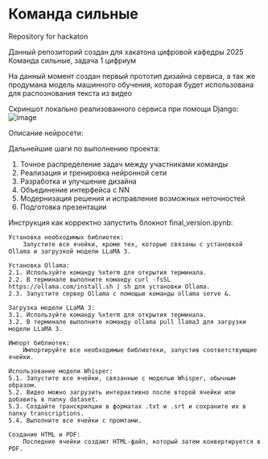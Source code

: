 # Команда сильные
Repository for hackaton 

Данный репозиторий создан для хакатона цифровой кафедры 2025
Команда сильные, задача 1 цифриум

На данный момент создан первый прототип дизайна сервиса, а так же продумана модель машинного обучения, которая будет использована для распознования текста из видео

Скриншот локально реализованного сервиса при помощи Django:
![image](https://github.com/user-attachments/assets/8f62f662-6eab-4cca-bd9d-e5654a5035e7)

Описание нейросети: 

Дальнейшие шаги по выполнению проекта:
1. Точное распределение задач между участниками команды
2. Реализация и тренировка нейронной сети
3. Разработка и улучшение дизайна 
4. Объединение интерфейса с NN
5. Модернизация решения и исправление возможных неточностей
6. Подготовка презентации

Инструкция как корректно запустить блокнот final_version.ipynb:

    Установка необходимых библиотек:
        Запустите все ячейки, кроме тех, которые связаны с установкой Ollama и загрузкой модели LLaMA 3.
        
    Установка Ollama:
    2.1. Используйте команду %xterm для открытия терминала.
    2.2. В терминале выполните команду curl -fsSL https://ollama.com/install.sh | sh для установки Ollama.
    2.3. Запустите сервер Ollama с помощью команды ollama serve &.

    Загрузка модели LLaMA 3:
    3.1. Используйте команду %xterm для открытия терминала.
    3.2. В терминале выполните команду ollama pull llama3 для загрузки модели LLaMA 3.

    Импорт библиотек:
        Импортируйте все необходимые библиотеки, запустив соответствующие ячейки.

    Использование модели Whisper:
    5.1. Запустите все ячейки, связанные с моделью Whisper, обычным образом.
    5.2. Видео можно загрузить интерактивно после второй ячейки или добавить в папку dataset.
    5.3. Создайте транскрипции в форматах .txt и .srt и сохраните их в папку transcriptions.
    5.4. Выполните все ячейки с промтами.

    Создание HTML и PDF:
        Последние ячейки создают HTML-файл, который затем конвертируется в PDF.

